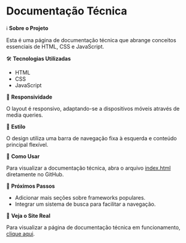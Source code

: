 # Documentação Técnica

ℹ️ **Sobre o Projeto**

Esta é uma página de documentação técnica que abrange conceitos essenciais de HTML, CSS e JavaScript.

🛠️ **Tecnologias Utilizadas**

- HTML
- CSS
- JavaScript

📱 **Responsividade**

O layout é responsivo, adaptando-se a dispositivos móveis através de media queries.

🎨 **Estilo**

O design utiliza uma barra de navegação fixa à esquerda e conteúdo principal flexível.

📝 **Como Usar**

Para visualizar a documentação técnica, abra o arquivo [index.html](https://github.com/weyllerluiz/documentacao-tecnica/blob/main/index.html) diretamente no GitHub.

🚀 **Próximos Passos**

- Adicionar mais seções sobre frameworks populares.
- Integrar um sistema de busca para facilitar a navegação.

🔗 **Veja o Site Real**

Para visualizar a página de documentação técnica em funcionamento, [clique aqui](https://weyllerluiz.github.io/documentacao-tecnica/).
